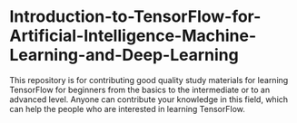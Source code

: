 # Introduction-to-TensorFlow-for-Artificial-Intelligence-Machine-Learning-and-Deep-Learning
This repository is for contributing good quality study materials for learning TensorFlow for beginners from the basics to the intermediate or to an advanced level. Anyone can contribute your knowledge in this field, which can help the people who are interested in learning TensorFlow.
